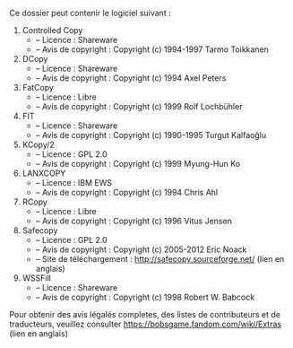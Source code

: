 ﻿Ce dossier peut contenir le logiciel suivant :

1. Controlled Copy
   - – Licence : Shareware
   - – Avis de copyright : Copyright (c) 1994-1997 Tarmo Toikkanen
2. DCopy
   - – Licence : Shareware
   - – Avis de copyright : Copyright (c) 1994 Axel Peters
3. FatCopy
   - – Licence : Libre
   - – Avis de copyright : Copyright (c) 1999 Rolf Lochbühler
4. FIT
   - – Licence : Shareware
   - – Avis de copyright : Copyright (c) 1990-1995 Turgut Kalfaoğlu
5. KCopy/2
   - – Licence : GPL 2.0
   - – Avis de copyright : Copyright (c) 1999 Myung-Hun Ko
6. LANXCOPY
   - – Licence : IBM EWS
   - – Avis de copyright : Copyright (c) 1994 Chris Ahl
7. RCopy
   - – Licence : Libre
   - – Avis de copyright : Copyright (c) 1996 Vitus Jensen
8. Safecopy
   - – Licence : GPL 2.0
   - – Avis de copyright : Copyright (c) 2005-2012 Eric Noack
   - – Site de téléchargement : http://safecopy.sourceforge.net/ (lien en anglais)
9. WSSFill
   - – Licence : Shareware
   - – Avis de copyright : Copyright (c) 1998 Robert W. Babcock

Pour obtenir des avis légalés completes, des listes de contributeurs et de traducteurs, veuillez consulter https://bobsgame.fandom.com/wiki/Extras (lien en anglais)
